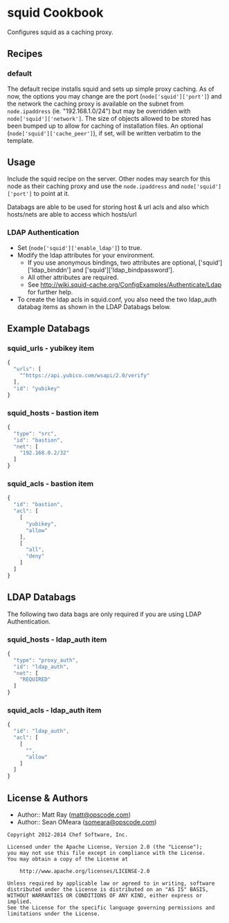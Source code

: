 squid Cookbook
==============
Configures squid as a caching proxy.


Recipes
-------
### default
The default recipe installs squid and sets up simple proxy caching. As of now, the options you may change are the port (`node['squid']['port']`) and the network the caching proxy is available on the subnet from `node.ipaddress` (ie. "192.168.1.0/24") but may be overridden with `node['squid']['network']`. The size of objects allowed to be stored has been bumped up to allow for caching of installation files.
An optional (`node['squid']['cache_peer']`), if set, will be written verbatim to the template.


Usage
-----
Include the squid recipe on the server. Other nodes may search for this node as their caching proxy and use the `node.ipaddress` and `node['squid']['port']` to point at it.

Databags are able to be used for storing host & url acls and also which hosts/nets are able to access which hosts/url

### LDAP Authentication

* Set (`node['squid']['enable_ldap']`) to true.
* Modify the ldap attributes for your environment.
  * If you use anonymous bindings, two attributes are optional, ['squid']['ldap_binddn'] and ['squid']['ldap_bindpassword'].
  * All other attributes are required.
  * See http://wiki.squid-cache.org/ConfigExamples/Authenticate/Ldap for further help.
* To create the ldap acls in squid.conf, you also need the two ldap_auth databag items as shown in the LDAP Databags below.

Example Databags
----------------
### squid_urls - yubikey item
```javascript
{
  "urls": [
    "^https://api.yubico.com/wsapi/2.0/verify"
  ],
  "id": "yubikey"
}
```

### squid_hosts - bastion item
```javascript
{
  "type": "src",
  "id": "bastion",
  "net": [
    "192.168.0.2/32"
  ]
}
```

### squid_acls - bastion item
```javascript
{
  "id": "bastion",
  "acl": [
    [
      "yubikey",
      "allow"
    ],
    [
      "all",
      "deny"
    ]
  ]
}
```

LDAP Databags
-------------

The following two data bags are only required if you are using LDAP Authentication.

### squid_hosts - ldap_auth item
```javascript
{
  "type": "proxy_auth",
  "id": "ldap_auth",
  "net": [
    "REQUIRED"
  ]
}
```

### squid_acls - ldap_auth item
```javascript
{
  "id": "ldap_auth",
  "acl": [
    [
      "",
      "allow"
    ]
  ]
}
```

License & Authors
-----------------
- Author:: Matt Ray (<matt@opscode.com>)
- Author:: Sean OMeara (<someara@opscode.com>)

```text
Copyright 2012-2014 Chef Software, Inc.

Licensed under the Apache License, Version 2.0 (the "License");
you may not use this file except in compliance with the License.
You may obtain a copy of the License at

    http://www.apache.org/licenses/LICENSE-2.0

Unless required by applicable law or agreed to in writing, software
distributed under the License is distributed on an "AS IS" BASIS,
WITHOUT WARRANTIES OR CONDITIONS OF ANY KIND, either express or implied.
See the License for the specific language governing permissions and
limitations under the License.
```
